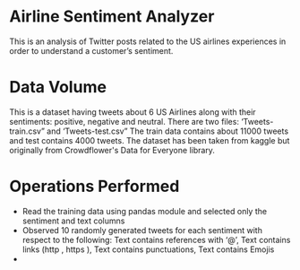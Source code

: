 # Airline Sentiment Analyzer 
This is an analysis of Twitter posts related to the US airlines experiences in order to understand a customer’s sentiment. 
# Data Volume
This is a dataset having tweets about 6 US Airlines along with their sentiments: positive, negative and neutral. There are two files: ‘Tweets-train.csv” and ‘Tweets-test.csv” The train data contains about 11000 tweets and test contains 4000 tweets. The dataset has been taken from kaggle but originally from Crowdflower's Data for Everyone library.
# Operations Performed 
- Read the training data using pandas module and selected only the sentiment and text columns
- Observed 10 randomly generated tweets for each sentiment with respect to the following: Text contains references with ‘@’, Text contains links (http , https ), Text contains punctuations, Text contains Emojis
- 
